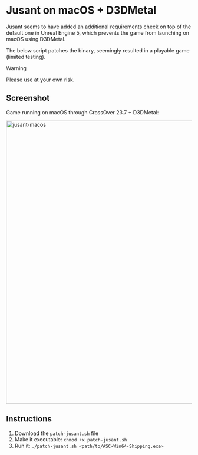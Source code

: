 # Jusant on macOS + D3DMetal

Jusant seems to have added an additional requirements check on top of the default one in Unreal Engine 5,
which prevents the game from launching on macOS using D3DMetal.

The below script patches the binary, seemingly resulted in a playable game (limited testing).

> [!WARNING]
>
> Please use at your own risk.

## Screenshot

Game running on macOS through CrossOver 23.7 + D3DMetal:

<img width="768" alt="jusant-macos" src="https://gist.github.com/assets/378235/f5ef58d2-e1c3-431a-a04c-1cbd3c67589f">

## Instructions

1. Download the `patch-jusant.sh` file
2. Make it executable: `chmod +x patch-jusant.sh`
3. Run it: `./patch-jusant.sh <path/to/ASC-Win64-Shipping.exe>`

